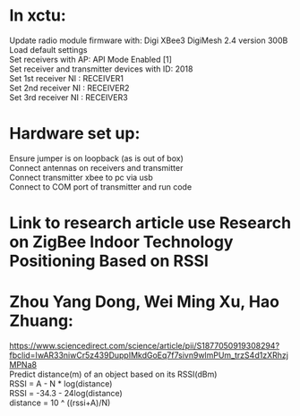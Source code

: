 # In xctu:
  Update radio module firmware with: Digi XBee3 DigiMesh 2.4 version 300B  
  Load default settings  
  Set receivers with AP: API Mode Enabled [1]  
  Set receiver and transmitter devices with ID: 2018  
  Set 1st receiver NI : RECEIVER1  
  Set 2nd receiver NI : RECEIVER2  
  Set 3rd receiver NI : RECEIVER3  

# Hardware set up:
  Ensure jumper is on loopback (as is out of box)  
  Connect antennas on receivers and transmitter  
  Connect transmitter xbee to pc via usb  
  Connect to COM port of transmitter and run code  

# Link to research article use Research on ZigBee Indoor Technology Positioning Based on RSSI
# Zhou Yang Dong, Wei Ming Xu, Hao Zhuang:
  https://www.sciencedirect.com/science/article/pii/S1877050919308294?fbclid=IwAR33niwCr5z439DuppIMkdGoEq7f7sivn9wlmPUm_trzS4d1zXRhzjMPNa8  
  Predict distance(m) of an object based on its RSSI(dBm)  
  RSSI = A - N * log(distance)  
  RSSI = -34.3 - 24log(distance)  
  distance = 10 ^ ((rssi+A)/N)  
